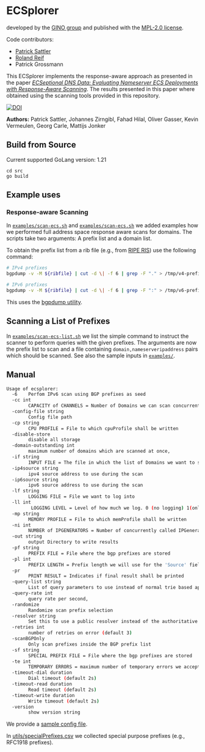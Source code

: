 # ECSplorer

developed by the [GINO group](https://net.in.tum.de/projects/gino/) and published with the [MPL-2.0 license](LICENSE).

Code contributors:
- [Patrick Sattler](https://net.in.tum.de/~sattler)
- [Roland Reif](https://github.com/RBReif)
- Patrick Grossmann

This ECSplorer implements the response-aware approach as presented in the paper [*ECSeptional DNS Data: Evaluating Nameserver ECS Deployments with Response-Aware Scanning*](https://arxiv.org/abs/2412.08478).
The results presented in this paper where obtained using the scanning tools provided in this repository.

[![DOI](https://zenodo.org/badge/DOI/10.5281/zenodo.15390919.svg)](https://doi.org/10.5281/zenodo.15390919)

**Authors:**
Patrick Sattler, Johannes Zirngibl, Fahad Hilal, Oliver Gasser, Kevin Vermeulen, Georg Carle, Mattijs Jonker

## Build from Source

Current supported GoLang version: 1.21

```
cd src
go build
```

## Example uses

### Response-aware Scanning
In [`examples/scan-ecs.sh`](examples/scan-ecs.sh) and [`examples/scan-ecs.sh`](examples/scan-ecs-v6.sh) we added examples how we performed full address space response aware scans for domains. The scripts take two arguments: A prefix list and a domain list.

To obtain the prefix list from a rib file (e.g., from [RIPE RIS](https://data.ris.ripe.net/rrc00/)) use the following command:

```sh
# IPv4 prefixes
bgpdump -v -M ${ribfile} | cut -d \| -f 6 | grep -F "." > /tmp/v4-prefixes.txt

# IPv6 prefixes
bgpdump -v -M ${ribfile} | cut -d \| -f 6 | grep -F ":" > /tmp/v6-prefixes.txt
```

This uses the [bgpdump utility](https://github.com/RIPE-NCC/bgpdump).

## Scanning a List of Prefixes

In [`examples/scan-ecs-list.sh`](examples/scan-ecs-list.sh) we list the simple command to instruct the scanner to perform queries with the given prefixes.
The arguments are now the prefix list to scan and a file containing `domain,nameserveripaddress` pairs which should be scanned. See also the sample inputs in [`examples/`](examples).

## Manual
```sh
Usage of ecsplorer:
  -6    Perfom IPv6 scan using BGP prefixes as seed
  -cc int
        CAPACITY of CHANNELS = Number of Domains we can scan concurrently (default 100)
  -config-file string
        Config file path
  -cp string
        CPU PROFILE = File to which cpuProfile shall be written
  -disable-store
        disable all storage
  -domain-outstanding int
        maximum number of domains which are scanned at once,                      == 0 to disable. (default 100)
  -if string
        INPUT FILE = The file in which the list of Domains we want to scan is stored.
  -ip4source string
        ipv4 source address to use during the scan
  -ip6source string
        ipv6 source address to use during the scan
  -lf string
        LOGGING FILE = File we want to log into
  -ll int
         LOGGING LEVEL = Level of how much we log. 0 (no logging) 1(only errors), 2 (informational), 3 (debugging) (default 2)
  -mp string
        MEMORY PROFILE = File to which memProfile shall be written
  -ni int
        NUMBER of IPGENERATORS = Number of concurrently called IPGenerators (default 20)
  -out string
        output Directory to write results
  -pf string
        PREFIX FILE = File where the bgp prefixes are stored
  -pl int
        PREFIX LENGTH = Prefix length we will use for the 'Source' field in the ECS in all our scans (default 24)
  -pr
        PRINT RESULT = Indicates if final result shall be printed
  -query-list string
        List of query parameters to use instead of normal trie based approach
  -query-rate int
        query rate per second,                                                    <= 0 for unlimited. (default 100)
  -randomize
        Randomize scan prefix selection
  -resolver string
        Set this to use a public resolver instead of the authoritative name server
  -retries int
        number of retries on error (default 3)
  -scanBGPOnly
        Only scan prefixes inside the BGP prefix list
  -sf string
        SPECIAL PREFIX FILE = File where the bgp prefixes are stored
  -te int
        TEMPORARY ERRORS = maximum number of temporary errors we accept for one domain-name server pair before stop scanning it (default 3)
  -timeout-dial duration
        Dial timeout (default 2s)
  -timeout-read duration
        Read timeout (default 2s)
  -timeout-write duration
        Write timeout (default 2s)
  -version
        show version string

```

We provide a [sample config file](config.yml.sample).

In [utils/specialPrefixes.csv](utils/specialPrefixes.csv) we collected special purpose prefixes (e.g., RFC1918 prefixes).
